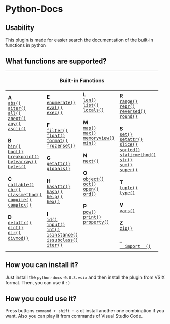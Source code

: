 # Python-Docs

## Usability

This plugin is made for easier search the documentation of the built-in functions in python

## What functions are supported?

<div class="responsive-table__container"><table class="docutils align-default">
<thead>
<tr class="row-odd"><th class="head" colspan="4"><p>Built-in Functions</p></th>
</tr>
</thead>
<tbody>
<tr class="row-even"><td><div class="line-block">
<div class="line"><strong>A</strong></div>
<div class="line"><a class="reference internal" href="#abs" title="abs"><code class="xref py py-func docutils literal notranslate"><span class="pre">abs()</span></code></a></div>
<div class="line"><a class="reference internal" href="#aiter" title="aiter"><code class="xref py py-func docutils literal notranslate"><span class="pre">aiter()</span></code></a></div>
<div class="line"><a class="reference internal" href="#all" title="all"><code class="xref py py-func docutils literal notranslate"><span class="pre">all()</span></code></a></div>
<div class="line"><a class="reference internal" href="#anext" title="anext"><code class="xref py py-func docutils literal notranslate"><span class="pre">anext()</span></code></a></div>
<div class="line"><a class="reference internal" href="#any" title="any"><code class="xref py py-func docutils literal notranslate"><span class="pre">any()</span></code></a></div>
<div class="line"><a class="reference internal" href="#ascii" title="ascii"><code class="xref py py-func docutils literal notranslate"><span class="pre">ascii()</span></code></a></div>
<div class="line"><br></div>
<div class="line"><strong>B</strong></div>
<div class="line"><a class="reference internal" href="#bin" title="bin"><code class="xref py py-func docutils literal notranslate"><span class="pre">bin()</span></code></a></div>
<div class="line"><a class="reference internal" href="#bool" title="bool"><code class="xref py py-func docutils literal notranslate"><span class="pre">bool()</span></code></a></div>
<div class="line"><a class="reference internal" href="#breakpoint" title="breakpoint"><code class="xref py py-func docutils literal notranslate"><span class="pre">breakpoint()</span></code></a></div>
<div class="line"><a class="reference internal" href="#func-bytearray"><code class="docutils literal notranslate"><span class="pre">bytearray()</span></code></a></div>
<div class="line"><a class="reference internal" href="#func-bytes"><code class="docutils literal notranslate"><span class="pre">bytes()</span></code></a></div>
<div class="line"><br></div>
<div class="line"><strong>C</strong></div>
<div class="line"><a class="reference internal" href="#callable" title="callable"><code class="xref py py-func docutils literal notranslate"><span class="pre">callable()</span></code></a></div>
<div class="line"><a class="reference internal" href="#chr" title="chr"><code class="xref py py-func docutils literal notranslate"><span class="pre">chr()</span></code></a></div>
<div class="line"><a class="reference internal" href="#classmethod" title="classmethod"><code class="xref py py-func docutils literal notranslate"><span class="pre">classmethod()</span></code></a></div>
<div class="line"><a class="reference internal" href="#compile" title="compile"><code class="xref py py-func docutils literal notranslate"><span class="pre">compile()</span></code></a></div>
<div class="line"><a class="reference internal" href="#complex" title="complex"><code class="xref py py-func docutils literal notranslate"><span class="pre">complex()</span></code></a></div>
<div class="line"><br></div>
<div class="line"><strong>D</strong></div>
<div class="line"><a class="reference internal" href="#delattr" title="delattr"><code class="xref py py-func docutils literal notranslate"><span class="pre">delattr()</span></code></a></div>
<div class="line"><a class="reference internal" href="#func-dict"><code class="docutils literal notranslate"><span class="pre">dict()</span></code></a></div>
<div class="line"><a class="reference internal" href="#dir" title="dir"><code class="xref py py-func docutils literal notranslate"><span class="pre">dir()</span></code></a></div>
<div class="line"><a class="reference internal" href="#divmod" title="divmod"><code class="xref py py-func docutils literal notranslate"><span class="pre">divmod()</span></code></a></div>
<div class="line"><br></div>
</div>
</td>
<td><div class="line-block">
<div class="line"><strong>E</strong></div>
<div class="line"><a class="reference internal" href="#enumerate" title="enumerate"><code class="xref py py-func docutils literal notranslate"><span class="pre">enumerate()</span></code></a></div>
<div class="line"><a class="reference internal" href="#eval" title="eval"><code class="xref py py-func docutils literal notranslate"><span class="pre">eval()</span></code></a></div>
<div class="line"><a class="reference internal" href="#exec" title="exec"><code class="xref py py-func docutils literal notranslate"><span class="pre">exec()</span></code></a></div>
<div class="line"><br></div>
<div class="line"><strong>F</strong></div>
<div class="line"><a class="reference internal" href="#filter" title="filter"><code class="xref py py-func docutils literal notranslate"><span class="pre">filter()</span></code></a></div>
<div class="line"><a class="reference internal" href="#float" title="float"><code class="xref py py-func docutils literal notranslate"><span class="pre">float()</span></code></a></div>
<div class="line"><a class="reference internal" href="#format" title="format"><code class="xref py py-func docutils literal notranslate"><span class="pre">format()</span></code></a></div>
<div class="line"><a class="reference internal" href="#func-frozenset"><code class="docutils literal notranslate"><span class="pre">frozenset()</span></code></a></div>
<div class="line"><br></div>
<div class="line"><strong>G</strong></div>
<div class="line"><a class="reference internal" href="#getattr" title="getattr"><code class="xref py py-func docutils literal notranslate"><span class="pre">getattr()</span></code></a></div>
<div class="line"><a class="reference internal" href="#globals" title="globals"><code class="xref py py-func docutils literal notranslate"><span class="pre">globals()</span></code></a></div>
<div class="line"><br></div>
<div class="line"><strong>H</strong></div>
<div class="line"><a class="reference internal" href="#hasattr" title="hasattr"><code class="xref py py-func docutils literal notranslate"><span class="pre">hasattr()</span></code></a></div>
<div class="line"><a class="reference internal" href="#hash" title="hash"><code class="xref py py-func docutils literal notranslate"><span class="pre">hash()</span></code></a></div>
<div class="line"><a class="reference internal" href="#help" title="help"><code class="xref py py-func docutils literal notranslate"><span class="pre">help()</span></code></a></div>
<div class="line"><a class="reference internal" href="#hex" title="hex"><code class="xref py py-func docutils literal notranslate"><span class="pre">hex()</span></code></a></div>
<div class="line"><br></div>
<div class="line"><strong>I</strong></div>
<div class="line"><a class="reference internal" href="#id" title="id"><code class="xref py py-func docutils literal notranslate"><span class="pre">id()</span></code></a></div>
<div class="line"><a class="reference internal" href="#input" title="input"><code class="xref py py-func docutils literal notranslate"><span class="pre">input()</span></code></a></div>
<div class="line"><a class="reference internal" href="#int" title="int"><code class="xref py py-func docutils literal notranslate"><span class="pre">int()</span></code></a></div>
<div class="line"><a class="reference internal" href="#isinstance" title="isinstance"><code class="xref py py-func docutils literal notranslate"><span class="pre">isinstance()</span></code></a></div>
<div class="line"><a class="reference internal" href="#issubclass" title="issubclass"><code class="xref py py-func docutils literal notranslate"><span class="pre">issubclass()</span></code></a></div>
<div class="line"><a class="reference internal" href="#iter" title="iter"><code class="xref py py-func docutils literal notranslate"><span class="pre">iter()</span></code></a></div>
</div>
</td>
<td><div class="line-block">
<div class="line"><strong>L</strong></div>
<div class="line"><a class="reference internal" href="#len" title="len"><code class="xref py py-func docutils literal notranslate"><span class="pre">len()</span></code></a></div>
<div class="line"><a class="reference internal" href="#func-list"><code class="docutils literal notranslate"><span class="pre">list()</span></code></a></div>
<div class="line"><a class="reference internal" href="#locals" title="locals"><code class="xref py py-func docutils literal notranslate"><span class="pre">locals()</span></code></a></div>
<div class="line"><br></div>
<div class="line"><strong>M</strong></div>
<div class="line"><a class="reference internal" href="#map" title="map"><code class="xref py py-func docutils literal notranslate"><span class="pre">map()</span></code></a></div>
<div class="line"><a class="reference internal" href="#max" title="max"><code class="xref py py-func docutils literal notranslate"><span class="pre">max()</span></code></a></div>
<div class="line"><a class="reference internal" href="#func-memoryview"><code class="docutils literal notranslate"><span class="pre">memoryview()</span></code></a></div>
<div class="line"><a class="reference internal" href="#min" title="min"><code class="xref py py-func docutils literal notranslate"><span class="pre">min()</span></code></a></div>
<div class="line"><br></div>
<div class="line"><strong>N</strong></div>
<div class="line"><a class="reference internal" href="#next" title="next"><code class="xref py py-func docutils literal notranslate"><span class="pre">next()</span></code></a></div>
<div class="line"><br></div>
<div class="line"><strong>O</strong></div>
<div class="line"><a class="reference internal" href="#object" title="object"><code class="xref py py-func docutils literal notranslate"><span class="pre">object()</span></code></a></div>
<div class="line"><a class="reference internal" href="#oct" title="oct"><code class="xref py py-func docutils literal notranslate"><span class="pre">oct()</span></code></a></div>
<div class="line"><a class="reference internal" href="#open" title="open"><code class="xref py py-func docutils literal notranslate"><span class="pre">open()</span></code></a></div>
<div class="line"><a class="reference internal" href="#ord" title="ord"><code class="xref py py-func docutils literal notranslate"><span class="pre">ord()</span></code></a></div>
<div class="line"><br></div>
<div class="line"><strong>P</strong></div>
<div class="line"><a class="reference internal" href="#pow" title="pow"><code class="xref py py-func docutils literal notranslate"><span class="pre">pow()</span></code></a></div>
<div class="line"><a class="reference internal" href="#print" title="print"><code class="xref py py-func docutils literal notranslate"><span class="pre">print()</span></code></a></div>
<div class="line"><a class="reference internal" href="#property" title="property"><code class="xref py py-func docutils literal notranslate"><span class="pre">property()</span></code></a></div>
<div class="line"><br></div>
<div class="line"><br></div>
<div class="line"><br></div>
<div class="line"><br></div>
</div>
</td>
<td><div class="line-block">
<div class="line"><strong>R</strong></div>
<div class="line"><a class="reference internal" href="#func-range"><code class="docutils literal notranslate"><span class="pre">range()</span></code></a></div>
<div class="line"><a class="reference internal" href="#repr" title="repr"><code class="xref py py-func docutils literal notranslate"><span class="pre">repr()</span></code></a></div>
<div class="line"><a class="reference internal" href="#reversed" title="reversed"><code class="xref py py-func docutils literal notranslate"><span class="pre">reversed()</span></code></a></div>
<div class="line"><a class="reference internal" href="#round" title="round"><code class="xref py py-func docutils literal notranslate"><span class="pre">round()</span></code></a></div>
<div class="line"><br></div>
<div class="line"><strong>S</strong></div>
<div class="line"><a class="reference internal" href="#func-set"><code class="docutils literal notranslate"><span class="pre">set()</span></code></a></div>
<div class="line"><a class="reference internal" href="#setattr" title="setattr"><code class="xref py py-func docutils literal notranslate"><span class="pre">setattr()</span></code></a></div>
<div class="line"><a class="reference internal" href="#slice" title="slice"><code class="xref py py-func docutils literal notranslate"><span class="pre">slice()</span></code></a></div>
<div class="line"><a class="reference internal" href="#sorted" title="sorted"><code class="xref py py-func docutils literal notranslate"><span class="pre">sorted()</span></code></a></div>
<div class="line"><a class="reference internal" href="#staticmethod" title="staticmethod"><code class="xref py py-func docutils literal notranslate"><span class="pre">staticmethod()</span></code></a></div>
<div class="line"><a class="reference internal" href="#func-str"><code class="docutils literal notranslate"><span class="pre">str()</span></code></a></div>
<div class="line"><a class="reference internal" href="#sum" title="sum"><code class="xref py py-func docutils literal notranslate"><span class="pre">sum()</span></code></a></div>
<div class="line"><a class="reference internal" href="#super" title="super"><code class="xref py py-func docutils literal notranslate"><span class="pre">super()</span></code></a></div>
<div class="line"><br></div>
<div class="line"><strong>T</strong></div>
<div class="line"><a class="reference internal" href="#func-tuple"><code class="docutils literal notranslate"><span class="pre">tuple()</span></code></a></div>
<div class="line"><a class="reference internal" href="#type" title="type"><code class="xref py py-func docutils literal notranslate"><span class="pre">type()</span></code></a></div>
<div class="line"><br></div>
<div class="line"><strong>V</strong></div>
<div class="line"><a class="reference internal" href="#vars" title="vars"><code class="xref py py-func docutils literal notranslate"><span class="pre">vars()</span></code></a></div>
<div class="line"><br></div>
<div class="line"><strong>Z</strong></div>
<div class="line"><a class="reference internal" href="#zip" title="zip"><code class="xref py py-func docutils literal notranslate"><span class="pre">zip()</span></code></a></div>
<div class="line"><br></div>
<div class="line"><strong>_</strong></div>
<div class="line"><a class="reference internal" href="#import__" title="__import__"><code class="xref py py-func docutils literal notranslate"><span class="pre">__import__()</span></code></a></div>
</div>
</td>
</tr>
</tbody>
</table></div>


## How you can install it?
Just install the ```python-docs-0.0.3.vsix``` and then install the plugin from VSIX format.
Then, you can use it ```:)```

## How you could use it?
Press buttons ```command + shift + o``` ot install another one combination if you want.
Also you can play it from commands of Visual Studio Code.
